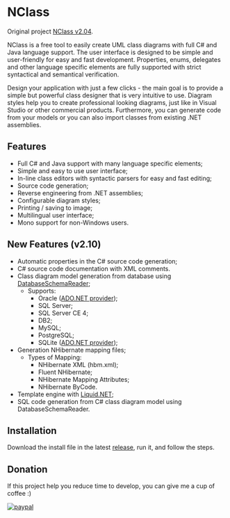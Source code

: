 # NClass

Original project [NClass v2.04](http://nclass.sourceforge.net/).

NClass is a free tool to easily create UML class diagrams with full C# and Java language support. The user interface is designed to be simple and user-friendly for easy and fast development. Properties, enums, delegates and other language specific elements are fully supported with strict syntactical and semantical verification.

Design your application with just a few clicks - the main goal is to provide a simple but powerful class designer that is very intuitive to use. Diagram styles help you to create professional looking diagrams, just like in Visual Studio or other commercial products. Furthermore, you can generate code from your models or you can also import classes from existing .NET assemblies.

## Features

* Full C# and Java support with many language specific elements;
* Simple and easy to use user interface;
* In-line class editors with syntactic parsers for easy and fast editing;
* Source code generation;
* Reverse engineering from .NET assemblies;
* Configurable diagram styles;
* Printing / saving to image;
* Multilingual user interface;
* Mono support for non-Windows users.

## New Features (v2.10)

* Automatic properties in the C# source code generation;
* C# source code documentation with XML comments.
* Class diagram model generation from database using [DatabaseSchemaReader](https://github.com/martinjw/dbschemareader);
	* Supports:
		* Oracle ([ADO.NET provider](http://www.oracle.com/technetwork/database/windows/downloads/utilsoft-087491.html));
		* SQL Server;
		* SQL Server CE 4;
		* DB2;
		* MySQL;
		* PostgreSQL;
		* SQLite ([ADO.NET provider](https://system.data.sqlite.org/downloads/1.0.106.0/sqlite-netFx45-setup-bundle-x86-2012-1.0.106.0.exe));
* Generation NHibernate mapping files;
	* Types of Mapping:
		* NHibernate XML (hbm.xml);
		* Fluent NHibernate;
		* NHibernate Mapping Attributes;
		* NHibernate ByCode.	
* Template engine with [Liquid.NET](https://github.com/mikebridge/Liquid.NET);
* SQL code generation from C# class diagram model using DatabaseSchemaReader.

## Installation

Download the install file in the latest [release](https://github.com/alexgracianoarj/nclass/releases), run it, and follow the steps.

## Donation

If this project help you reduce time to develop, you can give me a cup of coffee :) 

[![paypal](https://www.paypalobjects.com/en_US/i/btn/btn_donateCC_LG.gif)](https://www.paypal.com/cgi-bin/webscr?cmd=_s-xclick&hosted_button_id=FJEQ6DSDWCVJA)
